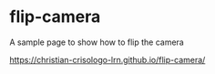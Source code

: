 # flip-camera

A sample page to show how to flip the camera 

https://christian-crisologo-lrn.github.io/flip-camera/
